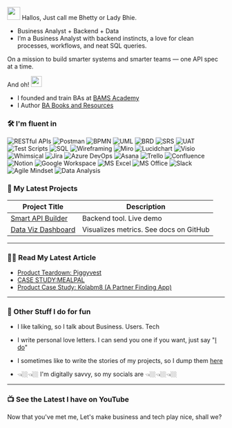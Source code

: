  <img src="https://media.giphy.com/media/hvRJCLFzcasrR4ia7z/giphy.gif" width="30"/> Hallos, Just call me Bhetty or Lady Bhie.

- Business Analyst + Backend + Data
- I’m a Business Analyst with backend instincts, a love for clean processes, workflows, and neat SQL queries.


On a mission to build smarter systems and smarter teams — one API spec at a time.



And oh! <img src="https://media.giphy.com/media/3o7aD2saalBwwftBIY/giphy.gif" width="25" alt="cool emoji" />
- I founded and train BAs at [BAMS Academy](www.bamsacademy.com)
- I Author [BA Books and Resources](https://selar.com/m/LadyBhie)




### 🛠️ I'm fluent in

![RESTful APIs](https://img.shields.io/badge/-RESTful%20APIs-0052CC?style=for-the-badge) 
![Postman](https://img.shields.io/badge/-Postman-FF6C37?style=for-the-badge&logo=postman&logoColor=white)
![BPMN](https://img.shields.io/badge/-BPMN-007396?style=for-the-badge) 
![UML](https://img.shields.io/badge/-UML-ffcc00?style=for-the-badge) 
![BRD](https://img.shields.io/badge/-BRD-6E4C13?style=for-the-badge) 
![SRS](https://img.shields.io/badge/-SRS-9E9E9E?style=for-the-badge) 
![UAT](https://img.shields.io/badge/-UAT-FF4081?style=for-the-badge) 
![Test Scripts](https://img.shields.io/badge/-Test%20Scripts-4CAF50?style=for-the-badge)
![SQL](https://img.shields.io/badge/-SQL-4479A1?style=for-the-badge&logo=postgresql&logoColor=white) 
![Wireframing](https://img.shields.io/badge/-Wireframing-FB8C00?style=for-the-badge)
![Miro](https://img.shields.io/badge/-Miro-1F1F1F?style=for-the-badge&logo=miro&logoColor=white)
![Lucidchart](https://img.shields.io/badge/-Lucidchart-FA881D?style=for-the-badge)
![Visio](https://img.shields.io/badge/-MS%20Visio-3955A3?style=for-the-badge)
![Whimsical](https://img.shields.io/badge/-Whimsical-8E44AD?style=for-the-badge)
![Jira](https://img.shields.io/badge/-Jira-0052CC?style=for-the-badge&logo=jira&logoColor=white) 
![Azure DevOps](https://img.shields.io/badge/-Azure%20DevOps-0078D7?style=for-the-badge&logo=azuredevops&logoColor=white)
![Asana](https://img.shields.io/badge/-Asana-F06A6A?style=for-the-badge&logo=asana&logoColor=white)
![Trello](https://img.shields.io/badge/-Trello-0079BF?style=for-the-badge&logo=trello&logoColor=white) 
![Confluence](https://img.shields.io/badge/-Confluence-172B4D?style=for-the-badge&logo=confluence&logoColor=white)
![Notion](https://img.shields.io/badge/-Notion-000000?style=for-the-badge&logo=notion&logoColor=white)
![Google Workspace](https://img.shields.io/badge/-Google%20Workspace-4285F4?style=for-the-badge&logo=google&logoColor=white) 
![MS Excel](https://img.shields.io/badge/-Excel-217346?style=for-the-badge&logo=microsoft-excel&logoColor=white)
![MS Office](https://img.shields.io/badge/-MS%20Office-D83B01?style=for-the-badge&logo=microsoftoffice&logoColor=white)
![Slack](https://img.shields.io/badge/-Slack-4A154B?style=for-the-badge&logo=slack&logoColor=white)
![Agile Mindset](https://img.shields.io/badge/-Agile%20Mindset-3DDC84?style=for-the-badge) 
![Data Analysis](https://img.shields.io/badge/-Data%20Analysis-2962FF?style=for-the-badge&logo=googleanalytics&logoColor=white) 



### 🚀 My Latest Projects

| Project Title                                              | Description                                          |
|------------------------------------------------------------|----------------------------------------------------|
| [Smart API Builder](https://github.com/ladybhie/api-builder) | Backend tool. Live demo  |
| [Data Viz Dashboard](https://github.com/ladybhie/data-viz)  | Visualizes metrics. See docs on GitHub              |


---

### ✍🏽 Read My Latest Article

<!-- BLOG-POST-LIST:START -->
- [Product Teardown: Piggyvest](https://medium.com/@elizabeth.ekenimoh/product-teardown-piggyvest-3c2233ee1c50?source=rss-3b8d5c97d667------2)
- [CASE STUDY:MEALPAL](https://medium.com/@elizabeth.ekenimoh/case-study-mealpal-a91fa5a41ba2?source=rss-3b8d5c97d667------2)
- [Product Case Study: Kolabm8 &lpar;A Partner Finding App&rpar;](https://medium.com/@elizabeth.ekenimoh/product-case-study-kolabm8-a-partner-finding-app-ebb409b26405?source=rss-3b8d5c97d667------2)
<!-- BLOG-POST-LIST:END -->

---



### 🌝 Other Stuff I do for fun

- I like talking, so I talk about Business. Users. Tech

- I write personal love letters. I can send you one if you want, just say "[I do](https://www.linkedin.com/newsletters/bams-7233877166860476416)"

- I sometimes like to write the stories of my projects, so I dump them [here](https://medium.com/@elizabeth.ekenimoh)

- 👈🏼👈🏼 I'm digitally savvy, so my socials are 👈🏼👈🏼👈🏼



---

### 📺 See the Latest I have on YouTube 

<!-- YOUTUBE:START -->
<!-- YOUTUBE:END -->




Now that you've met me, Let's make business and tech play nice, shall we?
